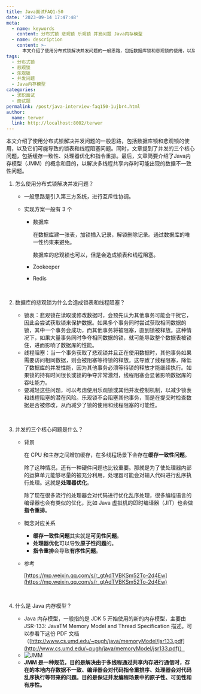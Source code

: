 ```yaml
---
title: Java面试FAQ1-50
date: '2023-09-14 17:47:48'
meta:
  - name: keywords
    content: 分布式锁 悲观锁 乐观锁 并发问题 Java内存模型
  - name: description
    content: >-
      本文介绍了使用分布式锁解决并发问题的一般思路，包括数据库锁和悲观锁的使用，以及它们可能导致的锁表和线程阻塞问题。同时，文章提到了并发的三个核心问题，包括缓存一致性、处理器优化和指令重排。最后，文章简要介绍了Java内存模型（JMM）的概念和目的，以解决多线程共享内存时可能出现的数据不一致性问题。
tags:
  - 分布式锁
  - 悲观锁
  - 乐观锁
  - 并发问题
  - Java内存模型
categories:
  - 求职面试
  - 面试题
permalink: /post/java-interview-faq150-1ujbr4.html
author:
  name: terwer
  link: http://localhost:8002/terwer
---
```

本文介绍了使用分布式锁解决并发问题的一般思路，包括数据库锁和悲观锁的使用，以及它们可能导致的锁表和线程阻塞问题。同时，文章提到了并发的三个核心问题，包括缓存一致性、处理器优化和指令重排。最后，文章简要介绍了Java内存模型（JMM）的概念和目的，以解决多线程共享内存时可能出现的数据不一致性问题。

<!-- more -->




1. 怎么使用分布式锁解决并发问题？

   * 一般思路是引入第三方系统，进行互斥性协调。
   * 实现方案一般有 3 个

     * 数据库

       在数据库建一张表，加锁插入记录，解锁删除记录。通过数据库的唯一性约束来避免。

       数据库的悲观锁也可以，但是会造成锁表和线程阻塞。
     * Zookeeper
     * Redis

‍

2. 数据库的悲观锁为什么会造成锁表和线程阻塞？

   * 锁表：悲观锁在读取或修改数据时，会预先认为其他事务可能会干扰它，因此会尝试获取锁来保护数据。如果多个事务同时尝试获取相同数据的锁，其中一个事务会成功，而其他事务将被阻塞，直到锁被释放。这种情况下，如果大量事务同时争夺相同数据的锁，就可能导致整个数据表被锁住，进而影响了数据库的性能。
   * 线程阻塞：当一个事务获取了悲观锁并且正在使用数据时，其他事务如果需要访问相同数据，则会被阻塞等待锁的释放。这导致了线程阻塞，降低了数据库的并发性能，因为其他事务必须等待锁的释放才能继续执行。如果锁的持有时间很长或锁的争夺非常激烈，线程阻塞会显著影响数据库的吞吐能力。
   * 要减轻这些问题，可以考虑使用乐观锁或其他并发控制机制，以减少锁表和线程阻塞的潜在风险。乐观锁不会阻塞其他事务，而是在提交时检查数据是否被修改，从而减少了锁的使用和线程阻塞的可能性。

‍

3. 并发的三个核心问题是什么？

   * 背景

     在 CPU 和主存之间增加缓存，在多线程场景下会存在**缓存一致性问题**。

     除了这种情况，还有一种硬件问题也比较重要。那就是为了使处理器内部的运算单元能够尽量的被充分利用，处理器可能会对输入代码进行乱序执行处理。这就是**处理器优化**。

     除了现在很多流行的处理器会对代码进行优化乱序处理，很多编程语言的编译器也会有类似的优化，比如 Java 虚拟机的即时编译器（JIT）也会做**指令重排**。
   * 概念对应关系

     * **缓存一致性问题**其实就是**可见性问题**。
     * **处理器优化**可以导致**原子性问题**的。
     * **指令重排**会导致**有序性问题**。
   * 参考

     [https://mp.weixin.qq.com/s/r_gtAdTVBKSm52To-2d4Ew](https://mp.weixin.qq.com/s/r_gtAdTVBKSm52To-2d4Ew)

‍

4. 什么是 Java 内存模型？

   * Java 内存模型，一般指的是 JDK 5 开始使用的新的内存模型，主要由 JSR-133: JavaTM Memory Model and Thread Specification 描述。可以参看下这份 PDF 文档（[http://www.cs.umd.edu/~pugh/java/memoryModel/jsr133.pdf](http://www.cs.umd.edu/~pugh/java/memoryModel/jsr133.pdf)）
   * ​![JMM](https://img1.terwer.space/api/public/202309142209481.png "Java内存模型")​
   * **JMM 是一种规范，目的是解决由于多线程通过共享内存进行通信时，存在的本地内存数据不一致、编译器会对代码指令重排序、处理器会对代码乱序执行等带来的问题。目的是保证并发编程场景中的原子性、可见性和有序性。**
